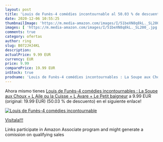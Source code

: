 ```yaml
---
layout: post
title: 'Louis de Funès-4 comédies incontournable al 50.03 % de descuento'
date: 2020-12-06 10:55:25
thumbnailImage: 'https://m.media-amazon.com/images/I/51beXN8q8kL._SL200_.jpg'
images: [ 'https://m.media-amazon.com/images/I/51beXN8q8kL._SL200_.jpg' ]
comments: true
category: ofertas
author: ring
slug: B072JHJ4KL
description:
actualPrice: 9.99 EUR
currency: EUR
price: 9.99
comparePrice: 19.99 EUR
inStock: true
prodname: 'Louis de Funès-4 comédies incontournables : La Soupe aux Choux + L Aile ou la Cuisse + L Avare + Le Petit baigneur'
---
```


Ahora mismo tienes [Louis de Funès-4 comédies incontournables : La Soupe aux Choux + L Aile ou la Cuisse + L Avare + Le Petit baigneur](https://www.amazon.fr/dp/B072JHJ4KL/?tag=tolees0d-21) a 9.99 EUR (original: 19.99 EUR) (50.03 %  de descuento) en el siguiente enlace!

[![Louis de Funès-4 comédies incontournable](https://m.media-amazon.com/images/I/51beXN8q8kL._SL200_.jpg)](https://www.amazon.fr/dp/B072JHJ4KL/?tag=tolees0d-21)

[Visítala!!!](https://www.amazon.fr/dp/B072JHJ4KL/?tag=tolees0d-21)

Links participate in Amazon Associate program and might generate a comission on qualifying sales
